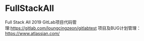 # FullStackAll
Full Stack All 2019
GitLab项目代码管理:https://gitlab.com/loungcingzeon/gitlabtest
项目及BUG计划管理：https://www.atlassian.com/
